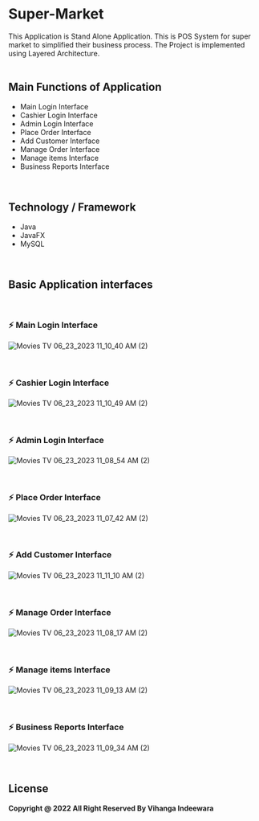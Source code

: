 # Super-Market 
This Application is Stand Alone Application. This is POS System for super market to simplified their business process. The Project is implemented using Layered Architecture.
<br>
<br>
<h2>Main Functions of Application</h2>
<ul>
    <li>Main Login Interface</li>
    <li>Cashier Login Interface</li>
    <li>Admin Login Interface</li>
    <li>Place Order Interface</li>
    <li>Add Customer Interface</li>
    <li>Manage Order Interface</li>
    <li>Manage items Interface</li>
    <li>Business Reports Interface</li>
</ul>
<br>
<h2>Technology / Framework</h2>
<ul>
    <li>Java</li>
    <li>JavaFX</li>
    <li>MySQL</li>
</ul>
<br>
<h2>Basic Application interfaces</h2>
<br>
<h3>⚡ Main Login Interface</h3>

![Movies   TV 06_23_2023 11_10_40 AM (2)](https://github.com/VihangaIndeewara/Super-Market/assets/101233779/5044f7a7-02da-4978-9fe3-486f365dcab4)

<br>
<h3>⚡ Cashier Login Interface</h3>

![Movies   TV 06_23_2023 11_10_49 AM (2)](https://github.com/VihangaIndeewara/Super-Market/assets/101233779/0842104f-6dd2-4a03-bb7b-b394ef1fed6b)

<br>
<h3>⚡ Admin Login Interface</h3>

![Movies   TV 06_23_2023 11_08_54 AM (2)](https://github.com/VihangaIndeewara/Super-Market/assets/101233779/cb385a70-ff6c-4e1b-a63f-bef157638f9c)

<br>
<h3>⚡ Place Order Interface</h3>

![Movies   TV 06_23_2023 11_07_42 AM (2)](https://github.com/VihangaIndeewara/Super-Market/assets/101233779/ac992030-24ff-4373-9861-01798bca833f)

<br>
<h3>⚡ Add Customer Interface</h3>

![Movies   TV 06_23_2023 11_11_10 AM (2)](https://github.com/VihangaIndeewara/Super-Market/assets/101233779/600cc9ce-7683-49a2-a57c-052eafedf97d)

<br>
<h3>⚡ Manage Order Interface</h3>

![Movies   TV 06_23_2023 11_08_17 AM (2)](https://github.com/VihangaIndeewara/Super-Market/assets/101233779/9482fff8-6af9-497a-bfd1-d2a4b05e9174)

<br>
<h3>⚡ Manage items Interface</h3>

![Movies   TV 06_23_2023 11_09_13 AM (2)](https://github.com/VihangaIndeewara/Super-Market/assets/101233779/5e5c2d97-14ed-4a53-97ad-d0879a528051)

<br>
<h3>⚡ Business Reports Interface</h3>

![Movies   TV 06_23_2023 11_09_34 AM (2)](https://github.com/VihangaIndeewara/Super-Market/assets/101233779/3e33b2ab-eaf5-45dc-bc20-feada7b8ef96)


<br>
<h2>License</h2>
<b>Copyright @ 2022 All Right Reserved By Vihanga Indeewara</b>
